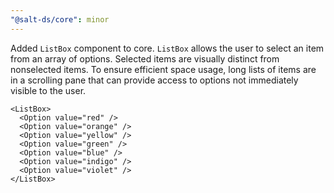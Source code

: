 ```yaml
---
"@salt-ds/core": minor
---
```


Added `ListBox` component to core. `ListBox` allows the user to select an item from an array of options. Selected items are visually distinct from nonselected items. To ensure efficient space usage, long lists of items are in a scrolling pane that can provide access to options not immediately visible to the user.

```tsx
<ListBox>
  <Option value="red" />
  <Option value="orange" />
  <Option value="yellow" />
  <Option value="green" />
  <Option value="blue" />
  <Option value="indigo" />
  <Option value="violet" />
</ListBox>
```
